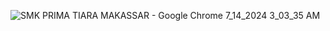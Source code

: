 ![SMK PRIMA TIARA MAKASSAR - Google Chrome 7_14_2024 3_03_35 AM](https://github.com/user-attachments/assets/4d1999b2-6077-4b34-8c69-9f206c9ee910)
